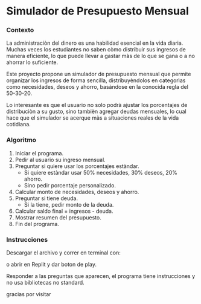 # Simulador de Presupuesto Mensual

### Contexto
La administraciòn del dinero es una habilidad esencial en la vida diaria. Muchas veces los estudiantes no saben còmo distribuir sus ingresos de manera eficiente, lo que puede llevar a gastar màs de lo que se gana o a no ahorrar lo suficiente.

Este proyecto propone un simulador de presupuesto mensual que permite organizar los ingresos de forma sencilla, distribuyèndolos en categorìas como necesidades, deseos y ahorro, basàndose en la conocida regla del 50-30-20.

Lo interesante es que el usuario no solo podrà ajustar los porcentajes de distribuciòn a su gusto, sino tambièn agregar deudas mensuales, lo cual hace que el simulador se acerque màs a situaciones reales de la vida cotidiana.

### Algoritmo

1. Iniciar el programa.
2. Pedir al usuario su ingreso mensual.
3. Preguntar si quiere usar los porcentajes estàndar.
   - Si quiere estàndar usar 50% necesidades, 30% deseos, 20% ahorro.
   - Sino pedir porcentaje personalizado.
4. Calcular monto de necesidades, deseos y ahorro.
5. Preguntar si tiene deuda.
   - Si la tiene, pedir monto de la deuda.
6. Calcular saldo final = ingresos - deuda.
7. Mostrar resumen del presupuesto.
8. Fin del programa.

### Instrucciones

Descargar el archivo y correr en terminal con:


o abrir en Replit y dar boton de play.

Responder a las preguntas que aparecen, el programa tiene instrucciones y no usa bibliotecas no standard.

gracias por visitar

